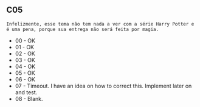 ## C05

```
Infelizmente, esse tema não tem nada a ver com a série Harry Potter e é uma pena, porque sua entrega não será feita por magia.
```

- 00 - OK
- 01 - OK
- 02 - OK 
- 03 - OK
- 04 - OK
- 05 - OK
- 06 - OK 
- 07 - Timeout. I have an idea on how to correct this. Implement later on and test. 
- 08 - Blank.

